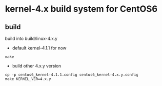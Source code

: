 # kernel-4.x build system for CentOS6

## build

build into build/linux-4.x.y

- default kernel-4.1.1 for now

```
make
```

- build other 4.x.y version

```
cp -p centos6_kernel-4.1.1.config centos6_kernel-4.x.y.config
make KERNEL_VER=4.x.y
```
